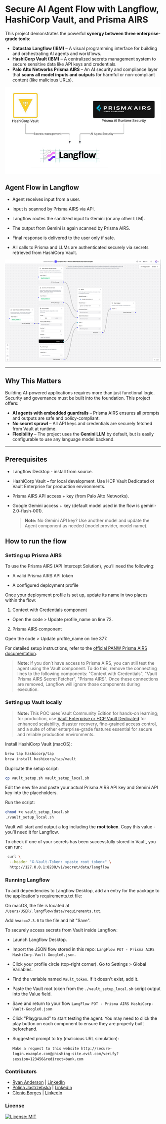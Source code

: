 # Secure AI Agent Flow with Langflow, HashiCorp Vault, and Prisma AIRS

This project demonstrates the powerful **synergy between three enterprise-grade tools**:

- **Datastax Langflow (IBM)** – A visual programming interface for building and orchestrating AI agents and workflows.
- **HashiCorp Vault (IBM)** – A centralized secrets management system to secure sensitive data like API keys and credentials.
- **Palo Alto Networks Prisma AIRS** – An AI security and compliance layer that **scans all model inputs and outputs** for harmful or non-compliant content (like malicious URLs).

![Flow Diagram](img/Vault-Langflow-Airs.jpeg)

## Agent Flow in Langflow

- Agent receives input from a user.

- Input is scanned by Prisma AIRS via API.

- Langflow routes the sanitized input to Gemini (or any other LLM).

- The output from Gemini is again scanned by Prisma AIRS.

- Final response is delivered to the user only if safe.

- All calls to Prisma and LLMs are authenticated securely via secrets retrieved from HashiCorp Vault.

![Flow UI](img/Vault-Langflow-Airs-UI.png)

---

## Why This Matters

Building AI-powered applications requires more than just functional logic. Security and governance must be built into the foundation. This project offers:

- **AI agents with embedded guardrails** – Prisma AIRS ensures all prompts and outputs are safe and policy-compliant.
- **No secret sprawl** – All API keys and credentials are securely fetched from Vault at runtime.
- **Flexibility** – The project uses the **Gemini LLM** by default, but is easily configurable to use any language model backend.

---

## Prerequisites

- Langflow Desktop - install from source.

- HashiCorp Vault – for local development. Use HCP Vault Dedicated ot Vault Enterprise for production environments.

- Prisma AIRS API access + key (from Palo Alto Networks).

- Google Gemini access + key (default model used in the flow is gemini-2.0-flash-001).

    > **Note:**  No Gemini API key? Use another model and update the Agent component as needed (model provider, model name).

## How to run the flow

### Setting up Prisma AIRS

To use the Prisma AIRS (API Intercept Solution), you’ll need the following:

- A valid Prisma AIRS API token

- A configured deployment profile

Once your deployment profile is set up, update its name in two places within the flow:

1. Context with Credentials component

- Open the code > Update profile_name on line 72.

2. Prisma AIRS component

Open the code > Update profile_name on line 377.

For detailed setup instructions, refer to the [official PANW Prisma AIRS documentation](https://docs.paloaltonetworks.com/ai-runtime-security/activation-and-onboarding/activate-your-ai-runtime-security-license/create-an-ai-instance-deployment-profile-in-csp).

> **Note:**  If you don’t have access to Prisma AIRS, you can still test the agent using the Vault component. To do this, remove the connecting lines to the following components: "Context with Credentials", "Vault Prisma AIRS Secret Fetcher", "Prisma AIRS". Once these connections are removed, Langflow will ignore those components during execution.

### Setting up Vault locally

> **Note:** This POC uses Vault Community Edition for hands-on learning; for production, use [Vault Enterprise or HCP Vault Dedicated](https://www.hashicorp.com/en/products/vault) for enhanced scalability, disaster recovery, fine-grained access control, and a suite of other enterprise-grade features essential for secure and reliable production environments.

Install HashiCorp Vault (macOS):

```bash
brew tap hashicorp/tap
brew install hashicorp/tap/vault
```

Duplicate the setup script:

```bash
cp vault_setup.sh vault_setup_local.sh
```
Edit the new file and paste your actual Prisma AIRS API key and Gemini API key into the placeholders.

Run the script:
```bash
chmod +x vault_setup_local.sh
./vault_setup_local.sh
```
Vault will start and output a log including the **root token**. Copy this value - you’ll need it for Langflow.

To check if one of your secrets has been successfully stored in Vault, you can run:
```bash
 curl \
  --header "X-Vault-Token: <paste root token>" \
  http://127.0.0.1:8200/v1/secret/data/langflow
```

### Running Langflow

To add dependencies to Langflow Desktop, add an entry for the package to the application's requirements.txt file:

On macOS, the file is located at `/Users/USER/.langflow/data/requirements.txt`.

Add `hvac==2.3.0` to the file and hit "Save".

To securely access secrets from Vault inside Langflow:

- Launch Langflow Desktop.

- Import the JSON flow stored in this repo: `LangFlow POT - Prisma AIRS HashiCorp-Vault-Google0.json`.

- Click your profile circle (top-right corner). Go to Settings > Global Variables.

- Find the variable named `Vault_token`. If it doesn't exist, add it.

- Paste the Vault root token from the `./vault_setup_local.sh` script output into the Value field.

- Save and return to your flow `LangFlow POT - Prisma AIRS HashiCorp-Vault-Google0.json`

- Click "Playground" to start testing the agent. You may need to click the play button on each component to ensure they are properly built beforehand.

- Suggested prompt to try (malicious URL simulation):

    ```Make a request to this website http://secure-login.example.com@phishing-site.evil.com/verify?session=123456&redirect=bank.com```


### Contributors

- [Ryan Anderson](https://github.com/rustyoldrake) | [LinkedIn](https://www.linkedin.com/in/ryananderson/)
- [Polina Jastrzebska](https://github.com/jastr945) | [LinkedIn](https://linkedin.com/in/polinajastrzebska)
- [Glenio Borges](https://github.com/dambor) | [LinkedIn](https://www.linkedin.com/in/dambor/)

### License
[![License: MIT](https://img.shields.io/badge/License-MIT-yellow.svg)](https://opensource.org/licenses/MIT)
